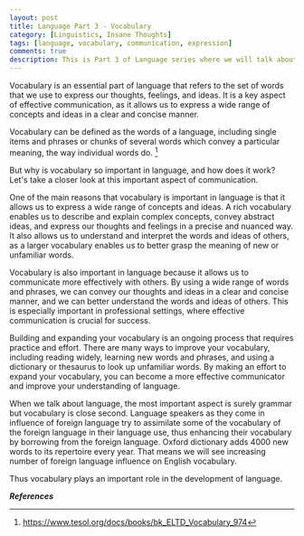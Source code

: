 ```yaml
---
layout: post
title: Language Part 3 - Vocabulary
category: [Linguistics, Insane Thoughts]
tags: [language, vocabulary, communication, expression]
comments: true
description: This is Part 3 of Language series where we will talk about vocabulary.
---
```


Vocabulary is an essential part of language that refers to the set of words that we use to express our thoughts, feelings, and ideas. It is a key aspect of effective communication, as it allows us to express a wide range of concepts and ideas in a clear and concise manner.

Vocabulary can be defined as the words of a language, including single items and phrases or chunks of several words which convey a particular meaning, the way individual words do. [^1]

But why is vocabulary so important in language, and how does it work? Let's take a closer look at this important aspect of communication.

One of the main reasons that vocabulary is important in language is that it allows us to express a wide range of concepts and ideas. A rich vocabulary enables us to describe and explain complex concepts, convey abstract ideas, and express our thoughts and feelings in a precise and nuanced way. It also allows us to understand and interpret the words and ideas of others, as a larger vocabulary enables us to better grasp the meaning of new or unfamiliar words.

Vocabulary is also important in language because it allows us to communicate more effectively with others. By using a wide range of words and phrases, we can convey our thoughts and ideas in a clear and concise manner, and we can better understand the words and ideas of others. This is especially important in professional settings, where effective communication is crucial for success.

Building and expanding your vocabulary is an ongoing process that requires practice and effort. There are many ways to improve your vocabulary, including reading widely, learning new words and phrases, and using a dictionary or thesaurus to look up unfamiliar words. By making an effort to expand your vocabulary, you can become a more effective communicator and improve your understanding of language.

When we talk about language, the most important aspect is surely grammar but vocabulary is close second. Language speakers as they come in influence of foreign language try to assimilate some of the vocabulary of the foreign language in their language use, thus enhancing their vocabulary by borrowing from the foreign language. Oxford dictionary adds 4000 new words to its repertoire every year. That means we will see increasing number of foreign language influence on English vocabulary. 

Thus vocabulary plays an important role in the development of language. 


***References***

[^1]: https://www.tesol.org/docs/books/bk_ELTD_Vocabulary_974



